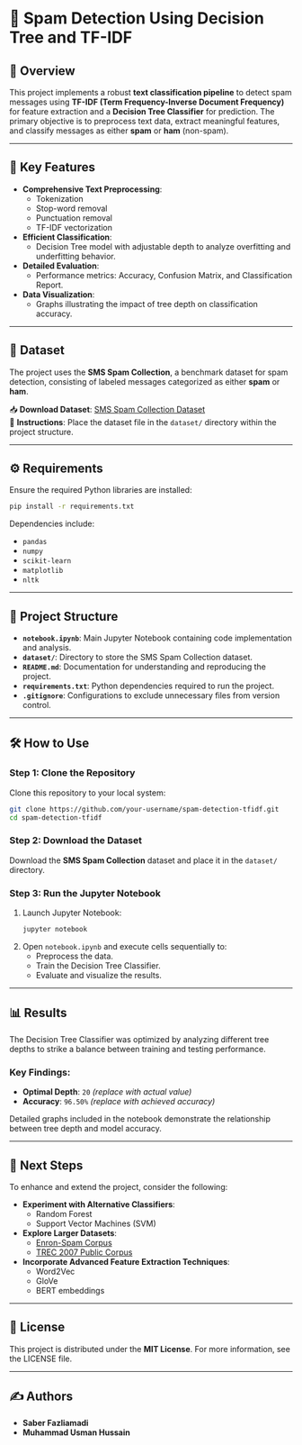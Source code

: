 # 📧 Spam Detection Using Decision Tree and TF-IDF  

## 📌 Overview  
This project implements a robust **text classification pipeline** to detect spam messages using **TF-IDF (Term Frequency-Inverse Document Frequency)** for feature extraction and a **Decision Tree Classifier** for prediction. The primary objective is to preprocess text data, extract meaningful features, and classify messages as either **spam** or **ham** (non-spam).  

---

## 🚀 Key Features  
- **Comprehensive Text Preprocessing**:
  - Tokenization  
  - Stop-word removal  
  - Punctuation removal  
  - TF-IDF vectorization  
- **Efficient Classification**:
  - Decision Tree model with adjustable depth to analyze overfitting and underfitting behavior.  
- **Detailed Evaluation**:
  - Performance metrics: Accuracy, Confusion Matrix, and Classification Report.  
- **Data Visualization**:
  - Graphs illustrating the impact of tree depth on classification accuracy.  

---

## 📂 Dataset  
The project uses the **SMS Spam Collection**, a benchmark dataset for spam detection, consisting of labeled messages categorized as either **spam** or **ham**.  

📥 **Download Dataset**: [SMS Spam Collection Dataset](https://archive.ics.uci.edu/ml/datasets/sms+spam+collection)  
📁 **Instructions**: Place the dataset file in the `dataset/` directory within the project structure.  

---

## ⚙️ Requirements  
Ensure the required Python libraries are installed:  
```bash  
pip install -r requirements.txt  
```  

Dependencies include:  
- `pandas`  
- `numpy`  
- `scikit-learn`  
- `matplotlib`  
- `nltk`  

---

## 📁 Project Structure  
- **`notebook.ipynb`**: Main Jupyter Notebook containing code implementation and analysis.  
- **`dataset/`**: Directory to store the SMS Spam Collection dataset.  
- **`README.md`**: Documentation for understanding and reproducing the project.  
- **`requirements.txt`**: Python dependencies required to run the project.  
- **`.gitignore`**: Configurations to exclude unnecessary files from version control.  

---

## 🛠️ How to Use  

### Step 1: Clone the Repository  
Clone this repository to your local system:  
```bash  
git clone https://github.com/your-username/spam-detection-tfidf.git  
cd spam-detection-tfidf  
```  

### Step 2: Download the Dataset  
Download the **SMS Spam Collection** dataset and place it in the `dataset/` directory.  

### Step 3: Run the Jupyter Notebook  
1. Launch Jupyter Notebook:  
   ```bash  
   jupyter notebook  
   ```  
2. Open `notebook.ipynb` and execute cells sequentially to:  
   - Preprocess the data.  
   - Train the Decision Tree Classifier.  
   - Evaluate and visualize the results.  

---

## 📊 Results  
The Decision Tree Classifier was optimized by analyzing different tree depths to strike a balance between training and testing performance.  

### Key Findings:  
- **Optimal Depth**: `20` *(replace with actual value)*  
- **Accuracy**: `96.50%` *(replace with achieved accuracy)*  

Detailed graphs included in the notebook demonstrate the relationship between tree depth and model accuracy.  

---

## 🌟 Next Steps  
To enhance and extend the project, consider the following:  
- **Experiment with Alternative Classifiers**:  
  - Random Forest  
  - Support Vector Machines (SVM)  
- **Explore Larger Datasets**:  
  - [Enron-Spam Corpus](http://www.aueb.gr/users/ion/data/enron-spam/)  
  - [TREC 2007 Public Corpus](http://plg.uwaterloo.ca/~gvcormac/treccorpus07/)  
- **Incorporate Advanced Feature Extraction Techniques**:  
  - Word2Vec  
  - GloVe  
  - BERT embeddings  

---

## 📜 License  
This project is distributed under the **MIT License**. For more information, see the LICENSE file.  

---

## ✍️ Authors  
- **Saber Fazliamadi**  
- **Muhammad Usman Hussain**  
